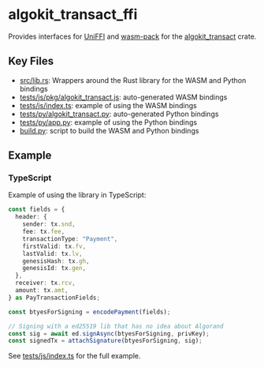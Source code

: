 # algokit_transact_ffi

Provides interfaces for [UniFFI](https://github.com/mozilla/uniffi-rs) and [wasm-pack](https://github.com/rustwasm/wasm-pack) for the [algokit_transact](../algokit_transact/) crate.

## Key Files

- [src/lib.rs](src/lib.rs): Wrappers around the Rust library for the WASM and Python bindings
- [tests/js/pkg/algokit_transact.js](tests/js/pkg/algokit_transact.js): auto-generated WASM bindings
- [tests/js/index.ts](tests/js/index.ts): example of using the WASM bindings
- [tests/py/algokit_transact.py](tests/py/algokit_transact.py): auto-generated Python bindings
- [tests/py/app.py](tests/py/app.py): example of using the Python bindings
- [build.py](build.py): script to build the WASM and Python bindings

## Example

### TypeScript

Example of using the library in TypeScript:

```ts
const fields = {
  header: {
    sender: tx.snd,
    fee: tx.fee,
    transactionType: "Payment",
    firstValid: tx.fv,
    lastValid: tx.lv,
    genesisHash: tx.gh,
    genesisId: tx.gen,
  },
  receiver: tx.rcv,
  amount: tx.amt,
} as PayTransactionFields;

const btyesForSigning = encodePayment(fields);

// Signing with a ed25519 lib that has no idea about Algorand
const sig = await ed.signAsync(btyesForSigning, privKey);
const signedTx = attachSignature(btyesForSigning, sig);
```

See [tests/js/index.ts](tests/js/index.ts) for the full example.
